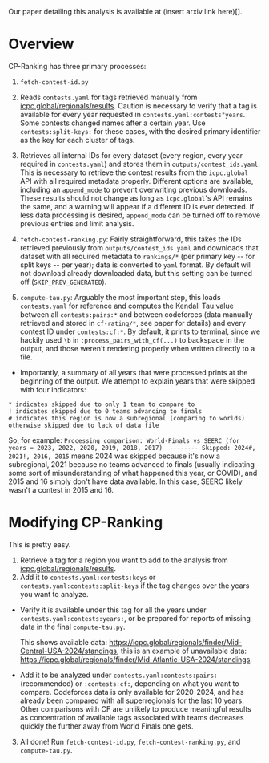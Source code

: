 Our paper detailing this analysis is available at (insert arxiv link here)[].

# Overview
CP-Ranking has three primary processes:
1. ```fetch-contest-id.py```
  1. Reads ```contests.yaml``` for tags retrieved manually from [icpc.global/regionals/results](https://icpc.global/regionals/results/2024).  Caution is necessary to verify that a tag is available for every year requested in ```contests.yaml:contests"years```.  Some contests changed names after a certain year.  Use ```contests:split-keys:``` for these cases, with the desired primary identifier as the key for each cluster of tags.
  2. Retrieves all internal IDs for every dataset (every region, every year required in ```contests.yaml```) and stores them in ```outputs/contest_ids.yaml```.  This is necessary to retrieve the contest results from the ```icpc.global``` API with all required metadata properly.  Different options are available, including an ```append_mode``` to prevent overwriting previous downloads.  These results should not change as long as ```icpc.global```'s API remains the same, and a warning will appear if a different ID is ever detected.  If less data processing is desired, ```append_mode``` can be turned off to remove previous entries and limit analysis.

2. ```fetch-contest-ranking.py```: Fairly straightforward, this takes the IDs retrieved previously from ```outputs/contest_ids.yaml``` and downloads that dataset with all required metadata to ```rankings/*``` (per primary key -- for split keys -- per year); data is converted to ```yaml``` format.  By default will not download already downloaded data, but this setting can be turned off (```SKIP_PREV_GENERATED```).

3. ```compute-tau.py```: Arguably the most important step, this loads ```contests.yaml``` for reference and computes the Kendall Tau value between all ```contests:pairs:*``` and between codeforces (data manually retrieved and stored in ```cf-rating/*```, see paper for details) and every contest ID under ```contests:cf:*```.  By default, it prints to terminal, since we hackily used `\b` in ```:process_pairs_with_cf(...)``` to backspace in the output, and those weren't rendering properly when written directly to a file.
  * Importantly, a summary of all years that were processed prints at the beginning of the output.  We attempt to explain years that were skipped with four indicators:
```
* indicates skipped due to only 1 team to compare to
! indicates skipped due to 0 teams advancing to finals
# indicates this region is now a subregional (comparing to worlds)
otherwise skipped due to lack of data file
```
  So, for example: ```Processing comparison: World-Finals vs SEERC (for years = 2023, 2022, 2020, 2019, 2018, 2017)  -------- Skipped: 2024#, 2021!, 2016, 2015``` means 2024 was skipped because it's now a subregional, 2021 because no teams advanced to finals (usually indicating some sort of misunderstanding of what happened this year, or COVID), and 2015 and 16 simply don't have data available.  In this case, SEERC likely wasn't a contest in 2015 and 16.

# Modifying CP-Ranking
This is pretty easy.
1. Retrieve a tag for a region you want to add to the analysis from [icpc.global/regionals/results](https://icpc.global/regionals/results/2024).
2. Add it to ```contests.yaml:contests:keys``` or ```contests.yaml:contests:split-keys``` if the tag changes over the years you want to analyze.
  * Verify it is available under this tag for all the years under ```contests.yaml:contests:years:```, or be prepared for reports of missing data in the final ```compute-tau.py```.

    This shows available data: https://icpc.global/regionals/finder/Mid-Central-USA-2024/standings, this is an example of unavailable data: https://icpc.global/regionals/finder/Mid-Atlantic-USA-2024/standings.
  * Add it to be analyzed under ```contests.yaml:contests:pairs:``` (recommended) or ```:contests:cf:```, depending on what you want to compare.  Codeforces data is only available for 2020-2024, and has already been compared with all superregionals for the last 10 years.  Other comparisons with CF are unlikely to produce meaningful results as concentration of available tags associated with teams decreases quickly the further away from World Finals one gets.
3. All done!  Run ```fetch-contest-id.py```, ```fetch-contest-ranking.py```, and ```compute-tau.py```.
